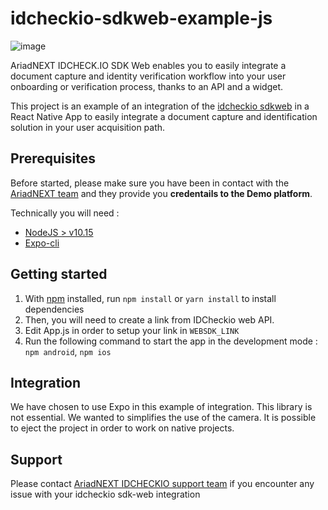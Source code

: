 # idcheckio-sdkweb-example-js

![image](https://www.ariadnext.com/wp-content/uploads/2019/01/idcheck.io-rvb.png)

AriadNEXT IDCHECK.IO SDK Web enables you to easily integrate a document capture and
identity verification workflow into your user onboarding or verification process, thanks to an
API and a widget.

This project is an example of an integration of the [idcheckio sdkweb](https://www.idcheck.io/) in a React Native App to easily integrate a document capture and identification solution in your user acquisition path.

## Prerequisites

Before started, please make sure you have been in contact with the [AriadNEXT team](contact+sdkwebexample@idcheck.io) and they provide you **credentails to the Demo platform**.

Technically you will need :

- [NodeJS > v10.15](https://nodejs.org/en/download/)
- [Expo-cli](https://docs.expo.dev/)

## Getting started

1. With [npm](https://npmjs.org/) installed, run `npm install` or `yarn install` to install dependencies
2. Then, you will need to create a link from IDCheckio web API.
3. Edit App.js in order to setup your link in `WEBSDK_LINK`
4. Run the following command to start the app in the development mode : `npm android`, `npm ios`

## Integration

We have chosen to use Expo in this example of integration. This library is not essential. We wanted to simplifies the use of the camera.
It is possible to eject the project in order to work on native projects.

## Support

Please contact [AriadNEXT IDCHECKIO support team](contact+sdkwebexample@idcheck.io) if you encounter any issue with your idcheckio sdk-web integration
